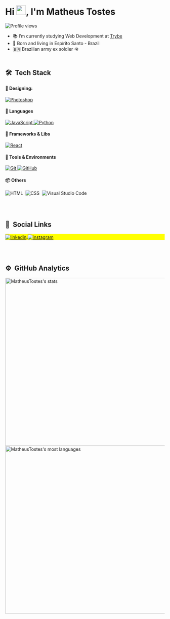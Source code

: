 
<!--
<img align="right" height="590em" src="https://raw.githubusercontent.com/gist/maykbrito/618ef18e3bbb7cdfd200f3a4fc1aabc6/raw/201d47c76006c99fe0dc55ea92e76bdca5537f08/githubcard.svg"/>
-->

<h1 align="left">Hi <img src="https://raw.githubusercontent.com/kaueMarques/kaueMarques/master/hi.gif" width="30px">, I'm Matheus Tostes</h1>
<p align="left"> <img src="https://komarev.com/ghpvc/?username=MatheusTostes&color=blue" alt="Profile views" /> </p>

- 📚 I’m currently studying Web Development at [Trybe](https://github.com/betrybe)
- 🏡 Born and living in Espírito Santo - Brazil
- 🇧🇷 Brazilian army ex soldier 🪖
<br><br>

## 🛠 &nbsp;Tech Stack

#### 🎨 Designing: <br/>

<a href="#">
      <img alt="Photoshop" src="https://img.shields.io/badge/Photoshop-24205E.svg?style=for-the-badge&logo=adobe-photoshop&logoColor=white" />
</a>


####  :speech_balloon: Languages

<a href="#">
      <img alt="JavaScript" src="https://img.shields.io/badge/JavaScript-F7DF1E.svg?style=for-the-badge&logo=javascript&logoColor=black" />
</a>

<a href="#">
      <img alt="Python" src="https://img.shields.io/badge/Python-474747.svg?style=for-the-badge&logo=Python&logoColor=blue" />
</a>


#### :hammer: Frameworks & Libs

<a href="#">
      <img alt="React" src="https://img.shields.io/badge/react-36B2C8.svg?style=for-the-badge&logo=react&logoColor=white" />
</a>


#### :wrench: Tools & Environments

<a href="#">
      <img alt="Git" src="https://img.shields.io/badge/Git-F05032.svg?style=for-the-badge&logo=git&logoColor=white" />
</a>

<a href="#">
      <img alt="GitHub" src="https://img.shields.io/badge/GitHub-474747.svg?style=for-the-badge&logo=GitHub&logoColor=white" />
</a>


#### 📦 Others

![HTML](https://img.shields.io/badge/-HTML-05122A?style=flat&logo=HTML5)&nbsp;
![CSS](https://img.shields.io/badge/-CSS-05122A?style=flat&logo=CSS3&logoColor=1572B6)&nbsp;
![Visual Studio Code](https://img.shields.io/badge/-Visual%20Studio%20Code-05122A?style=flat&logo=visual-studio-code&logoColor=007ACC)&nbsp;

<br><br>

## 👱 &nbsp;Social Links

<p align="left" style="background:yellow">

<a href="https://linkedin.com/in/MatheusTostes" target="_blank">
  <img align="center" src="https://img.shields.io/badge/-MatheusTostes-05122A?style=flat&logo=linkedin" alt="linkedin"/>
</a>
<a href="https://instagram.com/tstphysics2" target="_blank">
 <img align="center" src="https://img.shields.io/badge/-tstphysics2-05122A?style=flat&logo=instagram" alt="instagram"/>
</a>

<br><br>

## ⚙️ &nbsp;GitHub Analytics

<p align="left">
<img width="530em" src="https://github-readme-stats.vercel.app/api?username=MatheusTostes&show_icons=true&theme=vision-friendly-dark" alt="MatheusTostes's stats"/>
<img width="530em" src="https://github-readme-stats.vercel.app/api/top-langs/?username=MatheusTostes&layout=compact&theme=vision-friendly-dark" alt="MatheusTostes's most languages"/>
</p>


</p>

